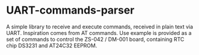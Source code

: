 # UART-commands-parser
A simple library to receive and execute commands, received in plain text via UART. Inspiration comes from AT commands. Use example is provided as a set of commands to control the ZS-042 / DM-001 board, containing RTC chip DS3231 and AT24C32 EEPROM.
